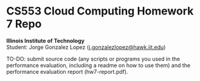 # CS553 Cloud Computing Homework 7 Repo
**Illinois Institute of Technology**  
Student:
Jorge Gonzalez Lopez (j.gonzalezlopez@hawk.iit.edu)


TO-DO: submit source code (any scripts or programs you used in the performance evaluation, including a readme on how to
use them) and the performance evaluation report (hw7-report.pdf).

